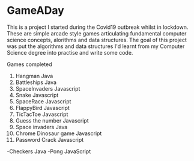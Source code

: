 # GameADay
This is a project I started during the Covid19 outbreak whilst in lockdown. These are simple arcade style games articulating fundamental computer science concepts, alorithms and data structures. The goal of this project was put the algorithms and data structures I'd learnt from my Computer Science degree into practise and write some code.

Games completed
1) Hangman Java
2) Battleships Java
3) SpaceInvaders Javascript
4) Snake Javascript
5) SpaceRace Javascript
6) FlappyBird Javascript
7) TicTacToe Javascript
8) Guess the number Javascript
9) Space invaders Java
10) Chrome Dinosaur game Javascript
11) Password Crack Javascript


-Checkers Java
-Pong JavaScript

